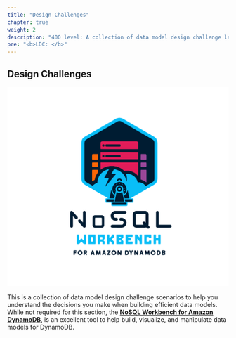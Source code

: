 ```yaml
---
title: "Design Challenges"
chapter: true
weight: 2
description: "400 level: A collection of data model design challenge labs to help you understand the decisions required when building efficient data models."
pre: "<b>LDC: </b>"
---
```

## Design Challenges

![Open the NoSQL Workbench Logo](/static/images/nosql_wb.png)

This is a collection of data model design challenge scenarios to help you understand the decisions you make when building efficient data models. While not required for this section, the **[NoSQL Workbench for Amazon DynamoDB](https://docs.aws.amazon.com/amazondynamodb/latest/developerguide/workbench.html)**, is an excellent tool to help build, visualize, and manipulate data models for DynamoDB.
